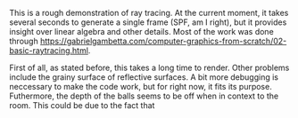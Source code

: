 This is a rough demonstration of ray tracing. At the current moment, it takes several seconds to generate a single frame (SPF, am I right), but it provides insight over linear algebra and other details. Most of the work was done through https://gabrielgambetta.com/computer-graphics-from-scratch/02-basic-raytracing.html.

First of all, as stated before, this takes a long time to render. Other problems include the grainy surface of reflective surfaces. A bit more debugging is neccessary to make the code work, but for right now, it fits its purpose. Futhermore, the depth of the balls seems to be off when in context to the room. This could be due to the fact that 